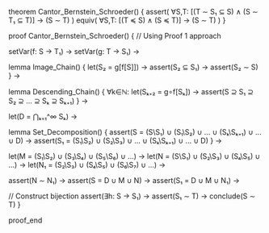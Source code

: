 theorem Cantor_Bernstein_Schroeder() {
  assert(
    ∀S,T: [(T ∼ S₁ ⊆ S) ∧ (S ∼ T₁ ⊆ T)] → (S ∼ T)
  )
  equiv(
    ∀S,T: [(T ≼ S) ∧ (S ≼ T)] → (S ∼ T)
  )
}

proof Cantor_Bernstein_Schroeder() {
  // Using Proof 1 approach
  
  setVar(f: S → T₁) →
  setVar(g: T → S₁) →
  
  lemma Image_Chain() {
    let(S₂ = g[f[S]]) →
    assert(S₂ ⊆ S₁) →
    assert(S₂ ∼ S)
  } →

  lemma Descending_Chain() {
    ∀k∈ℕ: let(Sₖ₊₂ = g∘f[Sₖ]) →
    assert(S ⊇ S₁ ⊇ S₂ ⊇ ... ⊇ Sₖ ⊇ Sₖ₊₁)
  } →

  let(D = ⋂ₖ₌₁^∞ Sₖ) →

  lemma Set_Decomposition() {
    assert(S = (S\S₁) ∪ (S₁\S₂) ∪ ... ∪ (Sₖ\Sₖ₊₁) ∪ ... ∪ D) →
    assert(S₁ = (S₁\S₂) ∪ (S₂\S₃) ∪ ... ∪ (Sₖ\Sₖ₊₁) ∪ ... ∪ D)
  } →

  let(M = (S₁\S₂) ∪ (S₃\S₄) ∪ (S₅\S₆) ∪ ...) →
  let(N = (S\S₁) ∪ (S₂\S₃) ∪ (S₄\S₅) ∪ ...) →
  let(N₁ = (S₂\S₃) ∪ (S₄\S₅) ∪ (S₆\S₇) ∪ ...) →

  assert(N ∼ N₁) →
  assert(S = D ∪ M ∪ N) →
  assert(S₁ = D ∪ M ∪ N₁) →
  
  // Construct bijection
  assert(∃h: S → S₁) →
  assert(S₁ ∼ T) →
  conclude(S ∼ T)
}

proof_end